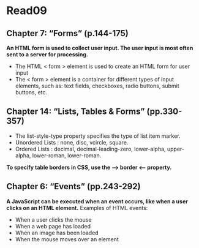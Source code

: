 # Read09

## Chapter 7: “Forms” (p.144-175)
**An HTML form is used to collect user input. The user input is most often sent to a server for processing.**
- The HTML < form > element is used to create an HTML form for user input
- The < form > element is a container for different types of input elements, such as: text fields, checkboxes, radio buttons, submit buttons, etc.

## Chapter 14: “Lists, Tables & Forms” (pp.330-357)
- The list-style-type property specifies the type of list item marker.
- Unordered Lists : none, disc, vcircle, square.
- Ordered Lists : decimal, decimal-leading-zero, lower-alpha, upper-alpha, lower-roman, lower-roman.

**To specify table borders in CSS, use the --> border <-- property.**

## Chapter 6: “Events” (pp.243-292)
**A JavaScript can be executed when an event occurs, like when a user clicks on an HTML element.**
Examples of HTML events:
- When a user clicks the mouse
- When a web page has loaded
- When an image has been loaded
- When the mouse moves over an element